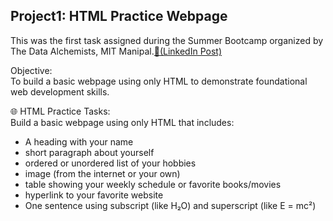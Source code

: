 ## Project1: HTML Practice Webpage
This was the first task assigned during the Summer Bootcamp organized by The Data Alchemists, MIT Manipal.<a href="https://www.linkedin.com/posts/the-data-alchemists_summerschool-summertime-summerbootcamp-activity-7332383806831697922-dD7x?utm_source=share&utm_medium=member_desktop&rcm=ACoAAE_892UB8vOg5qCNNPIMlg5rCY2lb7osrxE" target="_blank">🔗(LinkedIn Post)</a> <br>

Objective:<br>
To build a basic webpage using only HTML to demonstrate foundational web development skills. <br>

<p>
🌐 HTML Practice Tasks:<br>
Build a basic webpage using only HTML that includes:
</p>
<ul>
<li>A heading with your name</li>
<li>short paragraph about yourself</li>
<li>ordered or unordered list of your hobbies</li>
<li>image (from the internet or your own)</li>
<li>table showing your weekly schedule or favorite books/movies</li>
<li>hyperlink to your favorite website</li>
<li>One sentence using subscript (like H₂O) and superscript (like E = mc²)</li>
</ul>
